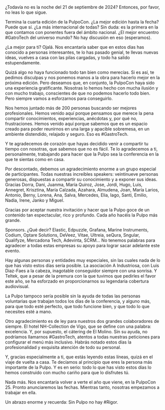 ¿Todavía no es la noche del 21 de septiembre de 2024? Entonces, por favor, no leas lo que sigue.

Termina la cuarta edición de la PulpoCon. ¿La mejor edición hasta la fecha? Puede que sí. ¿La más internacional de todas? Sin duda: es la primera en la que contamos con ponentes fuera del ámbito nacional. ¿El mejor encuentro #GatroTech del universo mundo? No hay discusión en eso (esperamos).

¿La mejor para ti? Ojalá. Nos encantaría saber que en estos días has conocido a personas interesantes, te lo has pasado genial, te llevas nuevas ideas, vuelves a casa con las pilas cargadas, y todo ha salido estupendamente.

Quizá algo no haya funcionado todo tan bien como merecías. Si es así, te pedimos disculpas y nos ponemos manos a la obra para hacerlo mejor en la próxima edición. Pero deseamos que, en conjunto, la PulpoCon haya sido una experiencia gratificante. Nosotras lo hemos hecho con mucha ilusión y con mucho trabajo, conscientes de que no podemos hacerlo todo bien. Pero siempre vamos a esforzarnos para conseguirlo.

Nos hemos juntado más de 200 personas buscando ser mejores profesionales. Hemos venido aquí porque pensamos que merece la pena compartir conocimientos, experiencias, anécdotas y, por qué no, frustraciones. Hemos venido aquí porque sabemos que es un espacio creado para poder reunirnos en una larga y apacible sobremesa, en un ambiente distendido, relajado y seguro. Eso es #GastroTech.

Y te agradecemos de corazón que hayas decidido venir a compartir tu tiempo con nosotras, que sabemos que no es fácil. Te lo agradecemos a ti, personalmente, trabajando para hacer que la Pulpo sea la conferencia en la que te sientas como en casa.

Por descontado, debemos un agradecimiento enorme a un grupo especial de participantes. Todas nuestras increíbles speakers: veintinueve personas generosas, dispuestas a compartir su conocimiento y a exponer sus ideas. Gracias Dorra, Dani, Juanma, María Quiroz, Jose, Jordi, Hugo, Luis, Annegret, Krisztina, María Calzada, Azahara, Almudena, Joan, María Larios, Antonio, Berny, Lorena, Ana, Salva, Mercedes, Elia, Iago, Santi, Emilio, Nadia, Irene, Janko y Miguel.

Gracias por aceptar nuestra invitación y hacer que la Pulpo goce de un contenido tan espectacular, rico y profundo. Cada año hacéis la Pulpo más grande.

Sponsors. ¿Qué decir? Elastic, Edpuzzle, Grafana, Marine Instruments, Codium, Optare Solutions, DeVeez, Vitae, Ultreia, seQura, Sngular, Qualifyze, Mercadona Tech, Adevinta, SCRM... No tenemos palabras para agradecer a todas estas empresas su apoyo para lograr sacar adelante este evento.

Hay algunas personas y entidades muy especiales, sin las cuales nada de lo que has visto estos días sería posible. La asociación A Industriosa, con Luis Diaz-Faes a la cabeza, inagotable conseguidor siempre con una sonrisa. Y Teltek, que a pesar de la premura con la que tuvimos que pedirles el favor este año, se ha esforzado en proporcionarnos su legendaria cobertura audiovisual.

La Pulpo tampoco sería posible sin la ayuda de todas las personas voluntarias que trabajan todos los días de la conferencia, y alguno más, para que todo esté perfecto, que todo funcione bien, y que todo lo que necesites esté a mano.

Otro agradecimiento es de ley para nuestros dos grandes colaboradores de siempre. El hotel NH-Collection de Vigo, que se define con una palabra: excelencia. Y, por supuesto, el cátering de El Molino. Sin su ayuda, no podríamos llamarnos #GastroTech, atentos a todas nuestras peticiones para configurar el menú más inclusivo. Habrás notado estos días la profesionalidad y exquisita atención de todo su personal.

Y, gracias especialmente a ti, que estás leyendo estas líneas, quizá en el viaje de vuelta a casa. Te decíamos al principio que eres la persona más importante de la Pulpo. Y es en serio: todo lo que has visto estos días lo hemos construido con mucho cariño para que lo disfrutes tú.

Nada más. Nos encantaría volver a verte el año que viene, en la PulpoCon 25. Pronto anunciaremos las fechas. Mientras tanto, nosotras empezamos a trabajar en ella.

Un abrazo enorme y recuerda: Sin Pulpo no hay #Rigor.

